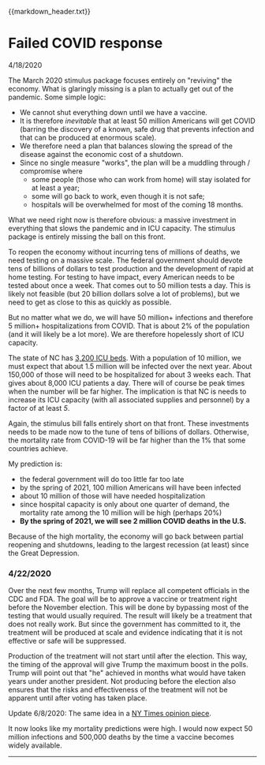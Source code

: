 {{markdown_header.txt}}

# Failed COVID response

4/18/2020

The March 2020 stimulus package focuses entirely on "reviving" the economy. What is glaringly missing is a plan to actually get out of the pandemic. Some simple logic:

* We cannot shut everything down until we have a vaccine.
* It is therefore *inevitable* that at least 50 million Americans will get COVID (barring the discovery of a known, safe drug that prevents infection and that can be produced at enormous scale).
* We therefore need a plan that balances slowing the spread of the disease against the economic cost of a shutdown.
* Since no single measure "works", the plan will be a muddling through / compromise where 
	* some people (those who can work from home) will stay isolated for at least a year;
	* some will go back to work, even though it is not safe;
	* hospitals will be overwhelmed for most of the coming 18 months.

What we need right now is therefore obvious: a massive investment in everything that slows the pandemic and in ICU capacity. The stimulus package is entirely missing the ball on this front.

To reopen the economy without incurring tens of millions of deaths, we need testing on a massive scale. The federal government should devote tens of billions of dollars to test production and the development of rapid at home testing. For testing to have impact, every American needs to be tested about once a week. That comes out to 50 million tests a day. This is likely not feasible (but 20 billion dollars solve a lot of problems), but we need to get as close to this as quickly as possible.

But no matter what we do, we will have 50 million+ infections and therefore 5 million+ hospitalizations from COVID. That is about 2% of the population (and it will likely be a lot more). We are therefore hopelessly short of ICU capacity. 

The state of NC has [3,200 ICU beds](https://www.northcarolinahealthnews.org/2020/03/26/covid-19-icu-beds/). With a population of 10 million, we must expect that about 1.5 million will be infected over the next year. About 150,000 of those will need to be hospitalized for about 3 weeks each. That gives about 8,000 ICU patients a day. There will of course be peak times when the number will be far higher. The implication is that NC is needs to increase its ICU capacity (with all associated supplies and personnel) by a factor of at least *5*.

Again, the stimulus bill falls entirely short on that front. These investments needs to be made now to the tune of tens of billions of dollars. Otherwise, the mortality rate from COVID-19 will be far higher than the 1% that some countries achieve.

My prediction is:

* the federal government will do too little far too late
* by the spring of 2021, 100 million Americans will have been infected
* about 10 million of those will have needed hospitalization
* since hospital capacity is only about one quarter of demand, the mortality rate among the 10 million will be high (perhaps 20%)
* **By the spring of 2021, we will see 2 million COVID deaths in the U.S.**

Because of the high mortality, the economy will go back between partial reopening and shutdowns, leading to the largest recession (at least) since the Great Depression.

### 4/22/2020

Over the next few months, Trump will replace all competent officials in the CDC and FDA. The goal will be to approve a vaccine or treatment right before the November election. This will be done by bypassing most of the testing that would usually required. The result will likely be a treatment that does not really work. But since the government has committed to it, the treatment will be produced at scale and evidence indicating that it is not effective or safe will be suppressed. 

Production of the treatment will not start until after the election. This way, the timing of the approval will give Trump the maximum boost in the polls. Trump will point out that "he" achieved in months what would have taken years under another president. Not producing before the election also ensures that the risks and effectiveness of the treatment will not be apparent until after voting has taken place.

Update 6/8/2020: The same idea in a [NY Times opinion piece](https://www.nytimes.com/2020/06/08/opinion/trump-coronavirus-vaccine.html).

It now looks like my mortality predictions were high. I would now expect 50 million infections and 500,000 deaths by the time a vaccine becomes widely available.

---------